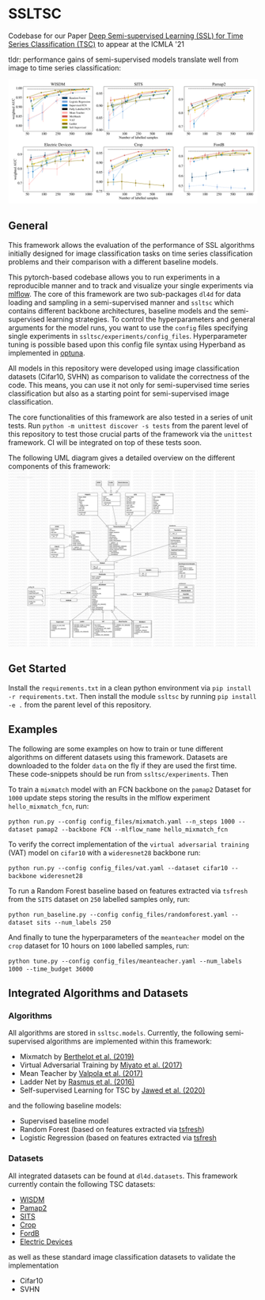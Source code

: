 # SSLTSC

Codebase for our Paper [Deep Semi-supervised Learning (SSL) for Time Series Classification (TSC)](https://arxiv.org/abs/2102.03622) to appear at the ICMLA '21 

tldr: performance gains of semi-supervised models translate well from image to time series classification: 

![Results](results.png)

## General

This framework allows the evaluation of the performance of SSL algorithms initially designed for image classification tasks on time series classification problems and their comparison with a different baseline models.

This pytorch-based codebase allows you to run experiments in a reproducible manner and to track and visualize your single experiments via [mlflow](www.mlflow.org/).
The core of this framework are two sub-packages `dl4d` for data loading and sampling in a semi-supervised manner and `ssltsc` which contains different backbone architectures, baseline models and the semi-supervised learning strategies.
To control the hyperparameters and general arguments for the model runs, you want to use the `config` files specifying single experiments in `ssltsc/experiments/config_files`.
Hyperparameter tuning is possible based upon this config file syntax using Hyperband as implemented in [optuna](www.optuna.org/).

All models in this repository were developed using image classification datasets (Cifar10, SVHN) as comparison to validate the correctness of the code. This means, you can use it not only for semi-supervised time series classification but also as a starting point for semi-supervised image classification.

The core functionalities of this framework are also tested in a series of unit tests.
Run `python -m unittest discover -s tests` from the parent level of this repository to test those crucial parts of the framework via the `unittest` framework. CI will be integrated on top of these tests soon. 

The following UML diagram gives a detailed overview on the different components of this framework: ![UML Diagram](figures/uml_ssltsc.png)

## Get Started

Install the `requirements.txt` in a clean python environment via `pip install -r requirements.txt`. Then install the module `ssltsc` by running `pip install -e .` from the parent level of this repository.

## Examples

The following are some examples on how to train or tune different algorithms on different datasets using this framework. Datasets are downloaded to the folder `data` on the fly if they are used the first time. These code-snippets should be run from `ssltsc/experiments`. Then

To train a `mixmatch` model with an FCN backbone on the `pamap2` Dataset for `1000` update steps storing the results in the mlflow experiment `hello_mixmatch_fcn`, run:

```
python run.py --config config_files/mixmatch.yaml --n_steps 1000 --dataset pamap2 --backbone FCN --mlflow_name hello_mixmatch_fcn
```

To verify the correct implementation of the `virtual adversarial training` (VAT) model on `cifar10` with a `wideresnet28` backbone run:

```
python run.py --config config_files/vat.yaml --dataset cifar10 --backbone wideresnet28
```

To run a Random Forest baseline based on features extracted via `tsfresh` from the `SITS` dataset on `250` labelled samples only, run:

```
python run_baseline.py --config config_files/randomforest.yaml --dataset sits --num_labels 250
```

And finally to tune the hyperparameters of the `meanteacher` model on the `crop` dataset for 10 hours on `1000` labelled samples, run:

```
python tune.py --config config_files/meanteacher.yaml --num_labels 1000 --time_budget 36000
```

## Integrated Algorithms and Datasets

### Algorithms

All algorithms are stored in `ssltsc.models`. Currently, the following semi-supervised algorithms are implemented within this framework:

* Mixmatch by [Berthelot et al. (2019)](https://arxiv.org/abs/1905.02249)
* Virtual Adversarial Training by [Miyato et al. (2017)](https://arxiv.org/abs/1704.03976)
* Mean Teacher by [Valpola et al. (2017)](https://arxiv.org/abs/1703.01780)
* Ladder Net by [Rasmus et al. (2016)](https://arxiv.org/abs/1507.02672)
* Self-supervised Learning for TSC by [Jawed et al. (2020)](https://link.springer.com/chapter/10.1007/978-3-030-47426-3_39)

and the following baseline models:

* Supervised baseline model
* Random Forest (based on features extracted via [tsfresh](https://tsfresh.readthedocs.io/en/latest/))
* Logistic Regression (based on features extracted via [tsfresh](https://tsfresh.readthedocs.io/en/latest/)


### Datasets

All integrated datasets can be found at `dl4d.datasets`. This framework currently contain the following TSC datasets:

* [WISDM](https://www.cis.fordham.edu/wisdm/dataset.php)
* [Pamap2](https://archive.ics.uci.edu/ml/machine-learning-databases/00231/PAMAP2_Dataset.zip)
* [SITS](http://cloudstor.aarnet.edu.au/plus/s/pRLVtQyNhxDdCoM/download?path=%2FDataset%2FSITS_2006_NDVI_C%2FSITS1M_fold1&files=SITS1M_fold1_TRAIN.csv)
* [Crop](http://www.timeseriesclassification.com/description.php?Dataset=Crop)
* [FordB](http://www.timeseriesclassification.com/description.php?Dataset=FordB)
* [Electric Devices](http://www.timeseriesclassification.com/description.php?Dataset=ElectricDevices)

as well as these standard image classification datasets to validate the implementation

* Cifar10
* SVHN